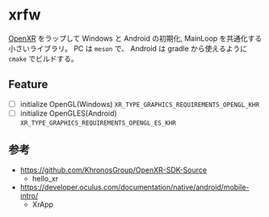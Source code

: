 # xrfw

[OpenXR](https://www.khronos.org/openxr/) をラップして Windows と Android の初期化, MainLoop を共通化する小さいライブラリ。
PC は `meson` で、 Android は gradle から使えるように `cmake` でビルドする。

## Feature

* [ ] initialize OpenGL(Windows) `XR_TYPE_GRAPHICS_REQUIREMENTS_OPENGL_KHR`
* [ ] initialize OpenGLES(Android) `XR_TYPE_GRAPHICS_REQUIREMENTS_OPENGL_ES_KHR`

## 参考

- https://github.com/KhronosGroup/OpenXR-SDK-Source
  - hello_xr
- https://developer.oculus.com/documentation/native/android/mobile-intro/
  - XrApp
